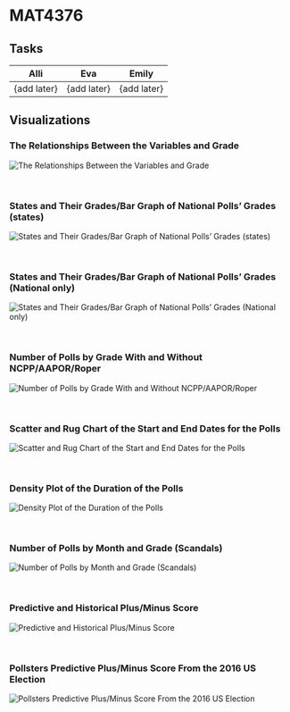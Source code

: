 # MAT4376

## Tasks
| Alli        | Eva         | Emily         |
|    :---:    |    :----:   |     :---:     |
| {add later} | {add later}     | {add later}   |


## Visualizations

### The Relationships Between the Variables and Grade

![The Relationships Between the Variables and Grade](https://github.com/EvaGostiuk/MAT4376/blob/master/Visualizations/EvaVisualizations/corr_grade.png?raw=true)


&nbsp;

### States and Their Grades/Bar Graph of National Polls’ Grades (states)

![States and Their Grades/Bar Graph of National Polls’ Grades (states)](https://github.com/EvaGostiuk/MAT4376/blob/master/Visualizations/EvaVisualizations/state_wheel.png?raw=true)


&nbsp;

### States and Their Grades/Bar Graph of National Polls’ Grades (National only)

![States and Their Grades/Bar Graph of National Polls’ Grades (National only)](https://github.com/EvaGostiuk/MAT4376/blob/master/Visualizations/EvaVisualizations/national_grade.png?raw=true)


&nbsp;

### Number of Polls by Grade With and Without NCPP/AAPOR/Roper


![Number of Polls by Grade With and Without NCPP/AAPOR/Roper](https://github.com/EvaGostiuk/MAT4376/blob/master/Visualizations/AlliVisualizations/ncpp_aapor_roper_definitive.png?raw=true)


&nbsp;


### Scatter and Rug Chart of the Start and End Dates for the Polls

![Scatter and Rug Chart of the Start and End Dates for the Polls](https://github.com/EvaGostiuk/MAT4376/blob/master/Visualizations/EvaVisualizations/ragplot.png?raw=true)


&nbsp;

### Density Plot of the Duration of the Polls

![Density Plot of the Duration of the Polls](https://github.com/EvaGostiuk/MAT4376/blob/master/Visualizations/EvaVisualizations/grade_duration_density.png?raw=true)


&nbsp;

### Number of Polls by Month and Grade (Scandals) 

![Number of Polls by Month and Grade (Scandals)](https://github.com/EvaGostiuk/MAT4376/blob/master/Visualizations/AlliVisualizations/poll_scandal_definitive.png?raw=true)


&nbsp;

### Predictive and Historical Plus/Minus Score 

![Predictive and Historical Plus/Minus Score ](https://github.com/EvaGostiuk/MAT4376/blob/master/Visualizations/EvaVisualizations/hist_pred_plmin.png?raw=true)


&nbsp;

### Pollsters Predictive Plus/Minus Score From the 2016 US Election

![Pollsters Predictive Plus/Minus Score From the 2016 US Election](https://github.com/EvaGostiuk/MAT4376/blob/master/Visualizations/EmVisualizations/Pollsters_Predictive_Plus_Minus_Score_From_The_2016_USA_Election.jpg?raw=true)


&nbsp;
